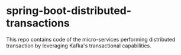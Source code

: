 # spring-boot-distributed-transactions
This repo contains code of the micro-services performing distributed transaction by leveraging Kafka's transactional capabilities.
